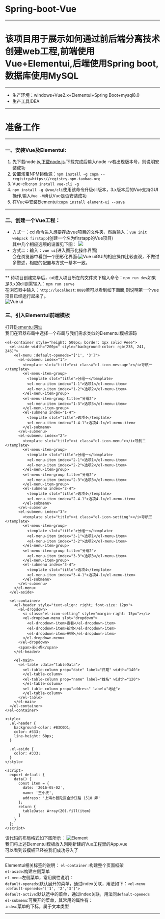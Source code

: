 # Spring-boot-Vue
---
# 该项目用于展示如何通过前后端分离技术创建web工程,前端使用Vue+Elementui,后端使用Spring boot,数据库使用MySQL</br>
---
* 生产环境：windows+Vue2.x+Elementui+Spring Boot+mysql8.0</br>
* 生产工具IDEA</br>
---
# 准备工作</br>
---
### 一、安装Vue及Elementui:</br>
1. 先下载node.js,[下载node.js](https://nodejs.org/zh-cn/).下载完成后输入node -v若出现版本号，则说明安装成功</br>
2. 设置淘宝NPM镜像源：`npm install -g cnpm --registry=https://registry.npm.taobao.org`</br>
3. Vue-cli:`cnpm install vue-cli -g`</br>
4. `npm install -g @vue/cli`使用该命令升级cli版本，3.x版本后的Vue支持GUI操作,输入`Vue -V`确认Vue是否安装成功
5. 在Vue中安装Elementui:`cnpm install element-ui --save`</br>
---
### 二、创建一个Vue工程：</br>
* 方式一：cd 命令进入想要存放vue项目的文件夹，然后输入：`vue init webpack firstapp`(创建一个名为firstapp的Vue项目)</br>
其中几个相应选项的设置见下图：
![](https://upload-images.jianshu.io/upload_images/11329965-88a69349b40ee7fe.png?imageMogr2/auto-orient/strip|imageView2/2/w/937/format/webp)
* 方式二：输入：`vue ui`(进入图形化操作界面)</br>
会在浏览器中看到一个图形化界面:![Vue ui](https://github.com/Gaoshiguo/Spring-boot-Vue/blob/master/%E6%88%AA%E5%9B%BE/1.png)GUI的相应操作比较直观，不做过多赘述，相应的配置与方式一基本一致。</br>
---
** 待项目创建完毕后，cd进入项目所在的文件夹下输入命令：`npm run dev`如果是3.x的cli则需输入：`npm run serve`</br>
在浏览器中输入：`http://localhost:8080`若可以看到如下画面,则说明第一个vue项目已经运行起来了。</br>
![Vue ui](https://github.com/Gaoshiguo/Spring-boot-Vue/blob/master/%E6%88%AA%E5%9B%BE/2.png)</br>
### 三、引入Elementui前端模板</br>
打开[Elementui网址](https://element.eleme.cn/#/zh-CN/component/container)</br>
我们在容器布局中选择一个布局与我们需求类似的Elementui模板源码
```
<el-container style="height: 500px; border: 1px solid #eee">
  <el-aside width="200px" style="background-color: rgb(238, 241, 246)">
    <el-menu :default-openeds="['1', '3']">
      <el-submenu index="1">
        <template slot="title"><i class="el-icon-message"></i>导航一</template>
        <el-menu-item-group>
          <template slot="title">分组一</template>
          <el-menu-item index="1-1">选项1</el-menu-item>
          <el-menu-item index="1-2">选项2</el-menu-item>
        </el-menu-item-group>
        <el-menu-item-group title="分组2">
          <el-menu-item index="1-3">选项3</el-menu-item>
        </el-menu-item-group>
        <el-submenu index="1-4">
          <template slot="title">选项4</template>
          <el-menu-item index="1-4-1">选项4-1</el-menu-item>
        </el-submenu>
      </el-submenu>
      <el-submenu index="2">
        <template slot="title"><i class="el-icon-menu"></i>导航二</template>
        <el-menu-item-group>
          <template slot="title">分组一</template>
          <el-menu-item index="2-1">选项1</el-menu-item>
          <el-menu-item index="2-2">选项2</el-menu-item>
        </el-menu-item-group>
        <el-menu-item-group title="分组2">
          <el-menu-item index="2-3">选项3</el-menu-item>
        </el-menu-item-group>
        <el-submenu index="2-4">
          <template slot="title">选项4</template>
          <el-menu-item index="2-4-1">选项4-1</el-menu-item>
        </el-submenu>
      </el-submenu>
      <el-submenu index="3">
        <template slot="title"><i class="el-icon-setting"></i>导航三</template>
        <el-menu-item-group>
          <template slot="title">分组一</template>
          <el-menu-item index="3-1">选项1</el-menu-item>
          <el-menu-item index="3-2">选项2</el-menu-item>
        </el-menu-item-group>
        <el-menu-item-group title="分组2">
          <el-menu-item index="3-3">选项3</el-menu-item>
        </el-menu-item-group>
        <el-submenu index="3-4">
          <template slot="title">选项4</template>
          <el-menu-item index="3-4-1">选项4-1</el-menu-item>
        </el-submenu>
      </el-submenu>
    </el-menu>
  </el-aside>
  
  <el-container>
    <el-header style="text-align: right; font-size: 12px">
      <el-dropdown>
        <i class="el-icon-setting" style="margin-right: 15px"></i>
        <el-dropdown-menu slot="dropdown">
          <el-dropdown-item>查看</el-dropdown-item>
          <el-dropdown-item>新增</el-dropdown-item>
          <el-dropdown-item>删除</el-dropdown-item>
        </el-dropdown-menu>
      </el-dropdown>
      <span>王小虎</span>
    </el-header>
    
    <el-main>
      <el-table :data="tableData">
        <el-table-column prop="date" label="日期" width="140">
        </el-table-column>
        <el-table-column prop="name" label="姓名" width="120">
        </el-table-column>
        <el-table-column prop="address" label="地址">
        </el-table-column>
      </el-table>
    </el-main>
  </el-container>
</el-container>

<style>
  .el-header {
    background-color: #B3C0D1;
    color: #333;
    line-height: 60px;
  }
  
  .el-aside {
    color: #333;
  }
</style>

<script>
  export default {
    data() {
      const item = {
        date: '2016-05-02',
        name: '王小虎',
        address: '上海市普陀区金沙江路 1518 弄'
      };
      return {
        tableData: Array(20).fill(item)
      }
    }
  };
</script>
```
该代码的布局格式如下图所示：
![Element](https://github.com/Gaoshiguo/Spring-boot-Vue/blob/master/%E6%88%AA%E5%9B%BE/3.png)</br>
我们将上述Elementui模板放入刚刚新建的Vue工程里的App.vue</br>
可以看到该模板已经被我们成功导入了</br>
***
Elementui相关标签的说明：
`el-container:`构建整个页面框架</br>
`el-aside`:构建左侧菜单</br>
`el-menu`:左侧菜单，常用属性说明：</br>
    `default-openeds`:默认展开的菜单，通过index关联，用法如下：`<el-menu :default-openeds="['1', '2','3']">`</br>
    `default-active`:默认选中的菜单，通过index关联，用法同`default-openeds`</br>
`el-submenu`:可展开的菜单，其常用的属性有：</br>
    `index`:菜单的下标，属于文本类型</br>

***

